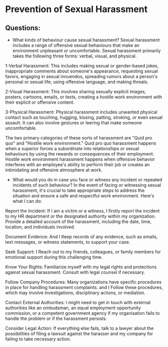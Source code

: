 # Prevention of Sexual Harassment

## Questions:

* What kinds of behaviour cause sexual harassment?
Sexual harassment includes a range of offensive sexual behaviours that make an environment unpleasant or uncomfortable. Sexual harassment primarily takes the following three forms: verbal, visual, and physical.

1-Verbal Harassment: This includes making sexual or gender-based jokes, inappropriate comments about someone's appearance, requesting sexual favors, engaging in sexual innuendos, spreading rumors about a person's personal or sexual life, using offensive language, and making threats.

2-Visual Harassment: This involves sharing sexually explicit images, posters, cartoons, emails, or texts, creating a hostile work environment with their explicit or offensive content.

3-Physical Harassment: Physical harassment includes unwanted physical contact such as touching, hugging, kissing, patting, stroking, or even sexual assault. It can also involve gestures or leering that make someone uncomfortable.

The two primary categories of these sorts of harassment are "Quid pro quo" and "Hostile work environment." 
Quid pro quo harassment happens when a superior forces a subordinate into relationships or sexual behaviours by using the rewards or consequences of their employment.
Hostile work environment harassment happens when offensive behavior interferes with an employee's ability to perform their job or creates an intimidating and offensive atmosphere at work.


* What would you do in case you face or witness any incident or repeated incidents of such behaviour?
In the event of facing or witnessing sexual harassment, it's crucial to take appropriate steps to address the situation and ensure a safe and respectful work environment. Here's what I can do:

Report the Incident: If I am a victim or a witness, I firstly report the incident to my HR department or the designated authority within my organization. Provide a detailed account of the harassment, including the date, time, location, and individuals involved.

Document Evidence: And I Keep records of any evidence, such as emails, text messages, or witness statements, to support your case.

Seek Support: I Reach out to my friends, colleagues, or family members for emotional support during this challenging time.

Know Your Rights: Familiarize myself with my legal rights and protections against sexual harassment. Consult with legal counsel if necessary.

Follow Company Procedures: Many organizations have specific procedures in place for handling harassment complaints. and I Follow these procedures, which may involve investigations, disciplinary actions, or mediation.

Contact External Authorities: I might need to get in touch with external authorities like an ombudsman, an equal employment opportunity commission, or a competent government agency if my organisation fails to handle the problem or if the harassment persists.

Consider Legal Action: If everything else fails, talk to a lawyer about the possibilities of filing a lawsuit against the harasser and my company for failing to take necessary action.

